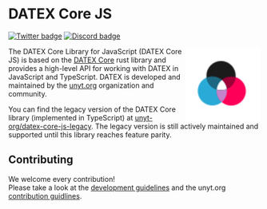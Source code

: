 # DATEX Core JS

[![Twitter badge][]][Twitter link] [![Discord badge][]][Discord link]

<img align="right" src=".github/assets/datex-logo-light.svg" height="150px">

The DATEX Core Library for JavaScript (DATEX Core JS) is based on the
[DATEX Core](https://github.com/unyt-org/datex-core) rust library and provides a
high-level API for working with DATEX in JavaScript and TypeScript. DATEX is
developed and maintained by the [unyt.org](https://unyt.org) organization and
community.

You can find the legacy version of the DATEX Core library (implemented in
TypeScript) at
[unyt-org/datex-core-js-legacy](https://github.com/unyt-org/datex-core-js-legacy).
The legacy version is still actively maintained and supported until this library
reaches feature parity.

## Contributing

We welcome every contribution!<br> Please take a look at the
[development guidelines](./DEVELOP.md) and the unyt.org
[contribution guidlines](https://github.com/unyt-org/.github/blob/main/CONTRIBUTING.md).

[Twitter badge]: https://img.shields.io/twitter/follow/unytorg.svg?style=social&label=Follow
[Twitter link]: https://twitter.com/intent/follow?screen_name=unytorg
[Discord badge]: https://img.shields.io/discord/928247036770390016?logo=discord&style=social
[Discord link]: https://unyt.org/discord
